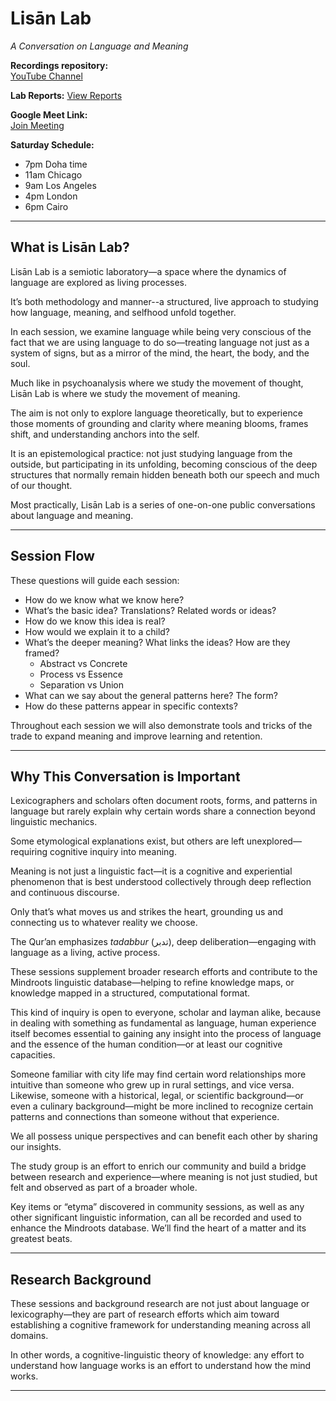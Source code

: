 # Lisān Lab
*A Conversation on Language and Meaning*

**Recordings repository:**  
[YouTube Channel](https://youtube.com/@codectified?si=SLxiWPYEyNYNlTMR)

**Lab Reports:** [View Reports](/lisan-lab/reports)

**Google Meet Link:**  
[Join Meeting](https://meet.google.com/qdi-rytx-vix)

**Saturday Schedule:**  
- 7pm Doha time  
- 11am Chicago  
- 9am Los Angeles  
- 4pm London  
- 6pm Cairo  

---

## What is Lisān Lab?

Lisān Lab is a semiotic laboratory—a space where the dynamics of language are explored as living processes.  

It’s both methodology and manner--a structured, live approach to studying how language, meaning, and selfhood unfold together.  

In each session, we examine language while being very conscious of the fact that we are using language to do so—treating language not just as a system of signs, but as a mirror of the mind, the heart, the body, and the soul.  

Much like in psychoanalysis where we study the movement of thought, Lisān Lab is where we study the movement of meaning.  

The aim is not only to explore language theoretically, but to experience those moments of grounding and clarity where meaning blooms, frames shift, and understanding anchors into the self.  

It is an epistemological practice: not just studying language from the outside, but participating in its unfolding, becoming conscious of the deep structures that normally remain hidden beneath both our speech and much of our thought.  

Most practically, Lisān Lab is a series of one-on-one public conversations about language and meaning.  

---

## Session Flow

These questions will guide each session:

- How do we know what we know here?
- What’s the basic idea? Translations? Related words or ideas?
- How do we know this idea is real?
- How would we explain it to a child?
- What’s the deeper meaning? What links the ideas? How are they framed?
  - Abstract vs Concrete
  - Process vs Essence
  - Separation vs Union
- What can we say about the general patterns here? The form?
- How do these patterns appear in specific contexts?

Throughout each session we will also demonstrate tools and tricks of the trade to expand meaning and improve learning and retention.

---

## Why This Conversation is Important

Lexicographers and scholars often document roots, forms, and patterns in language but rarely explain why certain words share a connection beyond linguistic mechanics.

Some etymological explanations exist, but others are left unexplored—requiring cognitive inquiry into meaning.

Meaning is not just a linguistic fact—it is a cognitive and experiential phenomenon that is best understood collectively through deep reflection and continuous discourse.

Only that’s what moves us and strikes the heart, grounding us and connecting us to whatever reality we choose.

The Qur’an emphasizes *tadabbur* (تدبر), deep deliberation—engaging with language as a living, active process.

These sessions supplement broader research efforts and contribute to the Mindroots linguistic database—helping to refine knowledge maps, or knowledge mapped in a structured, computational format.

This kind of inquiry is open to everyone, scholar and layman alike, because in dealing with something as fundamental as language, human experience itself becomes essential to gaining any insight into the process of language and the essence of the human condition—or at least our cognitive capacities.

Someone familiar with city life may find certain word relationships more intuitive than someone who grew up in rural settings, and vice versa. Likewise, someone with a historical, legal, or scientific background—or even a culinary background—might be more inclined to recognize certain patterns and connections than someone without that experience.

We all possess unique perspectives and can benefit each other by sharing our insights.

The study group is an effort to enrich our community and build a bridge between research and experience—where meaning is not just studied, but felt and observed as part of a broader whole.

Key items or “etyma” discovered in community sessions, as well as any other significant linguistic information, can all be recorded and used to enhance the Mindroots database. We’ll find the heart of a matter and its greatest beats.

---

## Research Background

These sessions and background research are not just about language or lexicography—they are part of research efforts which aim toward establishing a cognitive framework for understanding meaning across all domains.

In other words, a cognitive-linguistic theory of knowledge: any effort to understand how language works is an effort to understand how the mind works.

---